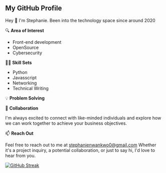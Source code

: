 ## My GitHub Profile

Hey 👋 I'm Stephanie. Been into the technology space since around 2020

🔍 **Area of Interest**
 
 - Front-end development
 - OpenSource
 - Cybersecurity

👩‍💻 **Skill Sets**
- Python
- Javasscript
- Networking
- Technical Writing


💡 **Problem Solving**



🚀 **Collaboration**

I'm always excited to connect with like-minded individuals and explore how we can work together to achieve your business objectives.

📫 **Reach Out**

Feel free to reach out to me at stephanienwankwo0@gmail.com Whether it's a project inquiry, a potential collaboration, or just to say hi, I'd love to hear from you.




[![GitHub Streak](https://streak-stats.demolab.com/?user=GoSTEAN&theme=hacker)](https://git.io/streak-stats)
